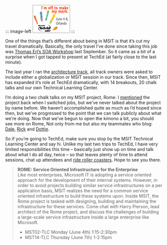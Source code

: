 ::: image-left
![](https://raw.githubusercontent.com/devhawk/devhawk.github.io/master/images/blog//teched07_120X90_v2w.jpg) 
:::

One of the things that’s different about being in MSIT is that it’s cut my
travel dramatically. Basically, the only travel I’ve done since taking
this job was [Thomas Erl’s SOA
Workshop](http://devhawk.net/2006/09/27/thoughts-on-the-soa-workshop/)
last September. So it came as a bit of a surprise when I got tapped to
present at TechEd (at fairly close to the last minute).

The last year I ran the [architecture
track](https://www.msteched.com/public/tracks.aspx#ARC), all track
owners were asked to include either a globalization or MSIT session in
our track. Since then, MSIT has expanded it’s role at TechEd
dramatically, with 14 breakouts, 20 chalk talks and our own Technical
Learning Center.

I’m doing a two chalk talks on my MSIT project, Rome. I
[mentioned](http://devhawk.net/2006/06/15/moving-on/) the project
back when I switched jobs, but we’ve never talked about the project by
name before. We haven’t accomplished quite as much as I’d hoped since
then, but we’ve progressed to the point that we can talk publicly about
what we’re doing. Now that we’ve begun to open the kimono a bit, you
should see more on Rome, Not only from me but also my teammates who
blog: [Dale](http://halfmybrain.spaces.live.com/),
[Rick](http://rickbarn.spaces.live.com/) and
[Dottie](http://blogs.msdn.com/dotties/).

So if you’re going to TechEd, make sure you stop by the MSIT Technical
Learning Center and say hi. Unlike my last two trips to TechEd, I have
very limited responsibilities this time – basically just show up on time
and talk about what I do all day, twice – so that leaves plenty of time
to attend sessions, chat up attendees and [ride roller
coasters](http://www.microsoft.com/events/teched2007/attendeeparty.mspx).
Hope to see you there.

> **ROME: Service Oriented Infrastructure for the Enterprise**\
> Like most enterprises, Microsoft IT is adopting a service oriented
> approach for the development of their internal systems. However, in
> order to avoid projects building similar service infrastructures on a
> per application basis, MSIT realizes the need for a common service
> oriented infrastructure to build these systems upon. Inside MSIT, the
> Rome project is tasked with designing, building and maintaining the
> infrastructure for these services. Come chat with Harry Pierson, lead
> architect of the Rome project, and discuss the challenges of building
> a large-scale service infrastructure inside a large enterprise like
> Microsoft.
>
> -   MST02-TLC Monday (June 4th) 1:15-2:30pm
> -   MST14-TLC Thursday (June 7th) 1-2:15pm

